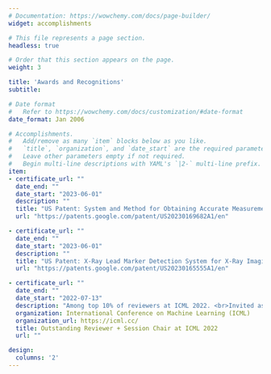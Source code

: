 ```yaml
---
# Documentation: https://wowchemy.com/docs/page-builder/
widget: accomplishments

# This file represents a page section.
headless: true

# Order that this section appears on the page.
weight: 3

title: 'Awards and Recognitions'
subtitle:

# Date format
#   Refer to https://wowchemy.com/docs/customization/#date-format
date_format: Jan 2006

# Accomplishments.
#   Add/remove as many `item` blocks below as you like.
#   `title`, `organization`, and `date_start` are the required parameters.
#   Leave other parameters empty if not required.
#   Begin multi-line descriptions with YAML's `|2-` multi-line prefix.
item:
- certificate_url: ""
  date_end: ""
  date_start: "2023-06-01"
  description: ""
  title: "US Patent: System and Method for Obtaining Accurate Measurements and Quantification of X-Ray Image from Estimation of Key Anatomical Locations"
  url: "https://patents.google.com/patent/US20230169682A1/en"

- certificate_url: ""
  date_end: ""
  date_start: "2023-06-01"
  description: ""
  title: "US Patent: X-Ray Lead Marker Detection System for X-Ray Imaging System"
  url: "https://patents.google.com/patent/US20230165555A1/en"

- certificate_url: ""
  date_end: ""
  date_start: "2022-07-13"
  description: "Among top 10% of reviewers at ICML 2022. <br>Invited as an ICML 2022 Session Chair."
  organization: International Conference on Machine Learning (ICML)
  organization_url: https://icml.cc/
  title: Outstanding Reviewer + Session Chair at ICML 2022
  url: ""

design:
  columns: '2'
---
```

